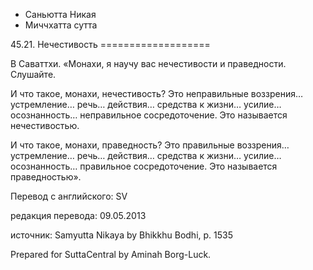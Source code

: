 









* Саньютта Никая
* Миччхатта сутта


45\.21\. Нечестивость
\=\=\=\=\=\=\=\=\=\=\=\=\=\=\=\=\=\=\=



В Саваттхи\. «Монахи, я научу вас нечестивости и праведности\. Слушайте\.


И что такое, монахи, нечестивость? Это неправильные воззрения… устремление… речь… действия… средства к жизни… усилие… осознанность… неправильное сосредоточение\. Это называется нечестивостью\.


И что такое, монахи, праведность? Это правильные воззрения… устремление… речь… действия… средства к жизни… усилие… осознанность… правильное сосредоточение\. Это называется праведностью»\.



Перевод с английского: SV


редакция перевода: 09\.05\.2013


источник: Samyutta Nikaya by Bhikkhu Bodhi, p\. 1535


Prepared for SuttaCentral by Aminah Borg\-Luck\.






